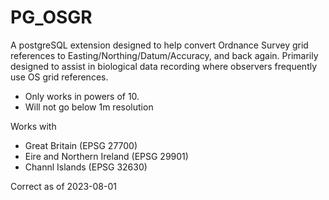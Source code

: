 # PG_OSGR

A postgreSQL extension designed to help convert Ordnance Survey grid references to Easting/Northing/Datum/Accuracy, and back again. Primarily designed to assist in biological data recording where observers frequently use OS grid references.

- Only works in powers of 10.
- Will not go below 1m resolution

Works with
 - Great Britain (EPSG 27700)
 - Eire and Northern Ireland (EPSG 29901)
 - Channl Islands (EPSG 32630)

Correct as of 2023-08-01